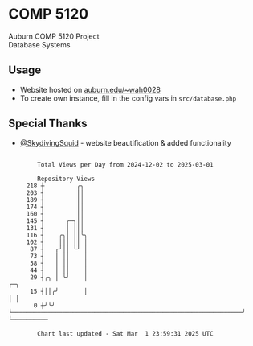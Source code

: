 # COMP 5120
Auburn COMP 5120 Project  
Database Systems

## Usage
- Website hosted on [auburn.edu/~wah0028](https://webhome.auburn.edu/~wah0028/)
- To create own instance, fill in the config vars in `src/database.php`

## Special Thanks
- [@SkydivingSquid](https://github.com/SkydivingSquid) - website beautification & added functionality

```

        Total Views per Day from 2024-12-02 to 2025-03-01

        Repository Views
     218 ┼         ╭╮
     203 ┤         ││
     189 ┤         ││
     174 ┤         ││
     160 ┤         ││
     145 ┤      ╭─╮││
     131 ┤      │ │││
     116 ┤    ╭╮│ ││╰╮
     102 ┤    │││ ││ │
      87 ┤   ╭╯││ ╰╯ │
      73 ┤   │ ││    │
      58 ┤   │ ││    │
      44 ┤   │ ││    │
      29 ┤╭╮ │ ╰╯    │                                                                ╭─╮
      15 ┤││╭╯       │                                                                │ │
       0 ┼╯╰╯        ╰────────────────────────────────────────────────────────────────╯ ╰──────────

        Chart last updated - Sat Mar  1 23:59:31 2025 UTC
        
```
